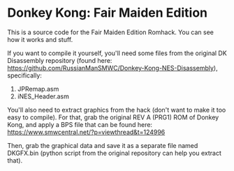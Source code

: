 # Donkey Kong: Fair Maiden Edition
This is a source code for the Fair Maiden Edition Romhack. You can see how it works and stuff.

If you want to compile it yourself, you'll need some files from the original DK Disassembly repository (found here: https://github.com/RussianManSMWC/Donkey-Kong-NES-Disassembly), specifically:
1) JPRemap.asm
2) iNES_Header.asm

You'll also need to extract graphics from the hack (don't want to make it too easy to compile). For that, grab the original REV A (PRG1) ROM of Donkey Kong, and apply a BPS file that can be found here: https://www.smwcentral.net/?p=viewthread&t=124996

Then, grab the graphical data and save it as a separate file named DKGFX.bin (python script from the original repository can help you extract that).
